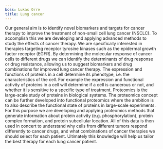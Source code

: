 ```yaml
---
boss: Lukas Orre
title: Lung cancer
---
```

Our general aim is to identify novel biomarkers and targets for cancer therapy to improve the treatment of non-small cell lung cancer (NSCLC). To accomplish this we are developing and applying advanced methods to study the effects of cancer therapy. We are specifically interested in therapies targeting receptor tyrosine kinases such as the epidermal growth factor receptor (EGFR). By determining the molecular response of cancer cells to different drugs we can identify the determinants of drug response or drug resistance, allowing us to suggest biomarkers and drug combinations for improved lung cancer therapy. The expression and functions of proteins in a cell determine its phenotype, i.e. the characteristics of the cell. For example the expression and functional activity of proteins in a cell will determine if a cell is cancerous or not, and whether it is sensitive to a specific type of treatment. Proteomics is the large-scale study of proteins in biological systems. The proteomics concept can be further developed into functional proteomics where the ambition is to also describe the functional state of proteins in large-scale experiments. For this purpose we are developing and applying proteomics methods that generate information about protein activity (e.g. phosphorylation), protein complex formation, and protein subcellular location. All of this data is then used in concert to understand why cells from different tumors respond differently to cancer drugs, and what combinations of cancer therapies we should select for each patient. Ultimately this knowledge will help us tailor the best therapy for each lung cancer patient.
